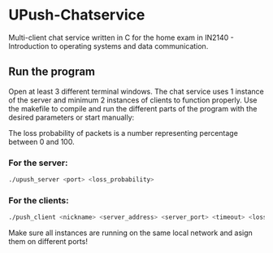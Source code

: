 # UPush-Chatservice

Multi-client chat service written in C for the home exam in IN2140 - Introduction to operating systems and data communication.

## Run the program

Open at least 3 different terminal windows. The chat service uses 1 instance of the server and minimum 2 instances of clients to function properly.
Use the makefile to compile and run the different parts of the program with the desired parameters or start manually: 

The loss probability of packets is a number representing percentage between 0 and 100.

### For the server:
```bash
./upush_server <port> <loss_probability>
```

### For the clients:
```bash
./push_client <nickname> <server_address> <server_port> <timeout> <loss_probability>
```

Make sure all instances are running on the same local network and asign them on different ports!
